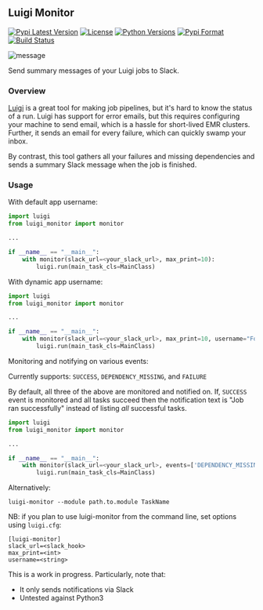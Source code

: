 ## Luigi Monitor

[![Pypi Latest Version](https://img.shields.io/pypi/v/luigi-monitor.svg)](https://img.shields.io/pypi/v/luigi-monitor.svg)
[![License](https://img.shields.io/pypi/l/luigi-monitor.svg)](https://img.shields.io/pypi/l/luigi-monitor.svg)
[![Python Versions](https://img.shields.io/pypi/pyversions/luigi-monitor.svg)](https://img.shields.io/pypi/pyversions/luigi-monitor.svg)
[![Pypi Format](https://img.shields.io/pypi/format/luigi-monitor.svg)](https://img.shields.io/pypi/format/luigi-monitor.svg)
[![Build Status](https://travis-ci.org/hudl/luigi-monitor.svg?branch=master)](https://travis-ci.org/hudl/luigi-monitor)


![message](https://raw.github.com/hudl/luigi-monitor/master/message.png)

Send summary messages of your Luigi jobs to Slack.

### Overview

[Luigi](https://github.com/spotify/luigi) is a great tool for making
job pipelines, but it's hard to know the status of a run. Luigi has
support for error emails, but this requires configuring your machine
to send email, which is a hassle for short-lived EMR clusters. Further,
it sends an email for every failure, which can quickly swamp your inbox.

By contrast, this tool gathers all your failures and missing dependencies
and sends a summary Slack message when the job is finished.

### Usage

With default app username:
```python
import luigi
from luigi_monitor import monitor

...

if __name__ == "__main__":
    with monitor(slack_url=<your_slack_url>, max_print=10):
        luigi.run(main_task_cls=MainClass)

```

With dynamic app username:
```python
import luigi
from luigi_monitor import monitor

...

if __name__ == "__main__":
    with monitor(slack_url=<your_slack_url>, max_print=10, username="FooBar Monitor"):
        luigi.run(main_task_cls=MainClass)

```

Monitoring and notifying on various events:

Currently supports: `SUCCESS`, `DEPENDENCY_MISSING`, and `FAILURE` 

By default, all three of the above are monitored and notified on. If, `SUCCESS` event is monitored and 
all tasks succeed then the notification text is "Job ran successfully" instead of listing _all_ 
successful tasks. 

```python
import luigi
from luigi_monitor import monitor

...

if __name__ == "__main__":
    with monitor(slack_url=<your_slack_url>, events=['DEPENDENCY_MISSING', 'FAILURE']):
        luigi.run(main_task_cls=MainClass)
```

Alternatively:

`luigi-monitor --module path.to.module TaskName`

NB: if you plan to use luigi-monitor from the command line, set options using `luigi.cfg`:
```
[luigi-monitor]
slack_url=<slack_hook>
max_print=<int>
username=<string>
```


This is a work in progress. Particularly, note that:

* It only sends notifications via Slack
* Untested against Python3
